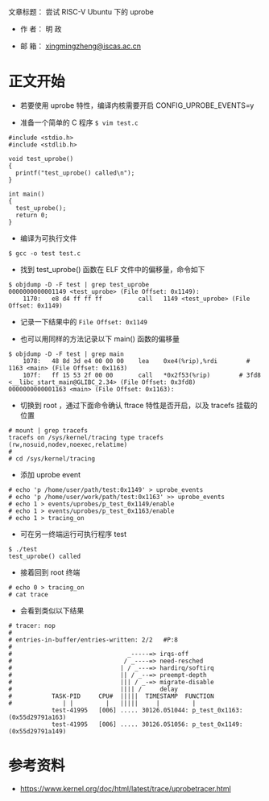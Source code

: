 文章标题： 尝试 RISC-V Ubuntu 下的 uprobe

- 作 者： 明 政

- 邮 箱： xingmingzheng@iscas.ac.cn

# 正文开始

- 若要使用 uprobe 特性，编译内核需要开启 CONFIG_UPROBE_EVENTS=y 

- 准备一个简单的 C 程序 `$ vim test.c`

```
#include <stdio.h>
#include <stdlib.h>

void test_uprobe()
{
  printf("test_uprobe() called\n");
}

int main()
{
  test_uprobe();
  return 0;
}
```

- 编译为可执行文件

```
$ gcc -o test test.c
```

- 找到 test_uprobe() 函数在 ELF 文件中的偏移量，命令如下

```
$ objdump -D -F test | grep test_uprobe
0000000000001149 <test_uprobe> (File Offset: 0x1149):
    1170:	e8 d4 ff ff ff       	call   1149 <test_uprobe> (File Offset: 0x1149)
```

- 记录一下结果中的 `File Offset: 0x1149` 

- 也可以用同样的方法记录以下 main() 函数的偏移量

```
$ objdump -D -F test | grep main
    1078:	48 8d 3d e4 00 00 00 	lea    0xe4(%rip),%rdi        # 1163 <main> (File Offset: 0x1163)
    107f:	ff 15 53 2f 00 00    	call   *0x2f53(%rip)        # 3fd8 <__libc_start_main@GLIBC_2.34> (File Offset: 0x3fd8)
0000000000001163 <main> (File Offset: 0x1163):
```

- 切换到 root ，通过下面命令确认 ftrace 特性是否开启，以及 tracefs 挂载的位置

```
# mount | grep tracefs
tracefs on /sys/kernel/tracing type tracefs (rw,nosuid,nodev,noexec,relatime)
#
# cd /sys/kernel/tracing
```

- 添加 uprobe event

```
# echo 'p /home/user/path/test:0x1149' > uprobe_events
# echo 'p /home/user/work/path/test:0x1163' >> uprobe_events
# echo 1 > events/uprobes/p_test_0x1149/enable
# echo 1 > events/uprobes/p_test_0x1163/enable
# echo 1 > tracing_on
```

- 可在另一终端运行可执行程序 test

```
$ ./test
test_uprobe() called
```

- 接着回到 root 终端

```
# echo 0 > tracing_on
# cat trace
```

- 会看到类似以下结果

```
# tracer: nop
#
# entries-in-buffer/entries-written: 2/2   #P:8
#
#                                _-----=> irqs-off
#                               / _----=> need-resched
#                              | / _---=> hardirq/softirq
#                              || / _--=> preempt-depth
#                              ||| / _-=> migrate-disable
#                              |||| /     delay
#           TASK-PID     CPU#  |||||  TIMESTAMP  FUNCTION
#              | |         |   |||||     |         |
            test-41995   [006] ..... 30126.051044: p_test_0x1163: (0x55d29791a163)
            test-41995   [006] ..... 30126.051056: p_test_0x1149: (0x55d29791a149)
```

# 参考资料

- https://www.kernel.org/doc/html/latest/trace/uprobetracer.html
